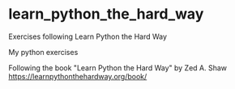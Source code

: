 # learn_python_the_hard_way
Exercises following Learn Python the Hard Way

My python exercises

Following the book "Learn Python the Hard Way" by Zed A. Shaw
https://learnpythonthehardway.org/book/
